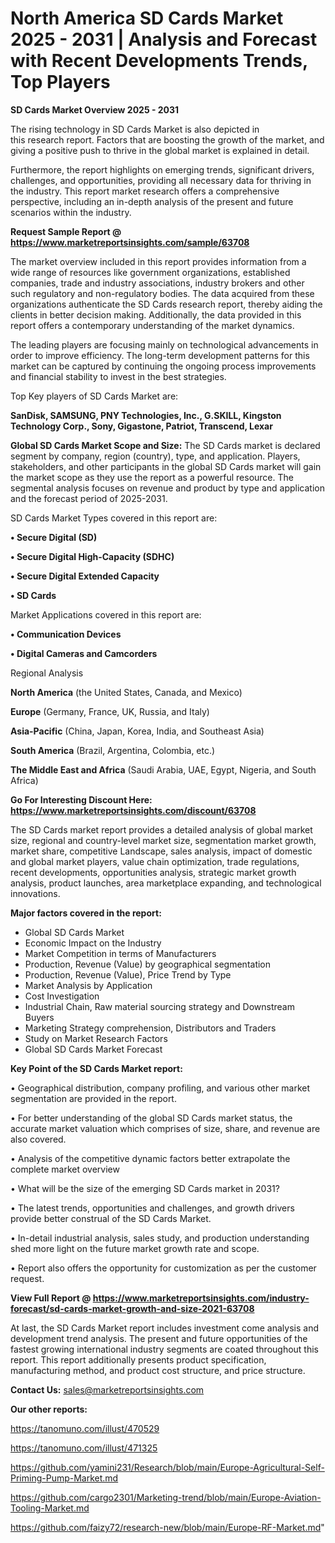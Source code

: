 # North America SD Cards Market 2025 - 2031 | Analysis and Forecast with Recent Developments Trends, Top Players

<Strong> SD Cards Market Overview 2025 - 2031</strong>

The rising technology in SD Cards Market is also depicted in this research report. Factors that are boosting the growth of the market, and giving a positive push to thrive in the global market is explained in detail.

Furthermore, the report highlights on emerging trends, significant drivers, challenges, and opportunities, providing all necessary data for thriving in the industry. This report market research offers a comprehensive perspective, including an in-depth analysis of the present and future scenarios within the industry.

<strong>Request Sample Report @ <a href=https://www.marketreportsinsights.com/sample/63708>https://www.marketreportsinsights.com/sample/63708</a></strong>

The market overview included in this report provides information from a wide range of resources like government organizations, established companies, trade and industry associations, industry brokers and other such regulatory and non-regulatory bodies. The data acquired from these organizations authenticate the SD Cards research report, thereby aiding the clients in better decision making. Additionally, the data provided in this report offers a contemporary understanding of the market dynamics.

The leading players are focusing mainly on technological advancements in order to improve efficiency. The long-term development patterns for this market can be captured by continuing the ongoing process improvements and financial stability to invest in the best strategies.

Top Key players of SD Cards Market are:

<strong>SanDisk, SAMSUNG, PNY Technologies, Inc., G.SKILL, Kingston Technology Corp., Sony, Gigastone, Patriot, Transcend, Lexar</strong>

<strong><b>Global SD Cards Market Scope and Size:</b></strong>
The SD Cards market is declared segment by company, region (country), type, and application. Players, stakeholders, and other participants in the global SD Cards market will gain the market scope as they use the report as a powerful resource. The segmental analysis focuses on revenue and product by type and application and the forecast period of 2025-2031.

SD Cards Market Types covered in this report are:

<strong>• Secure Digital (SD)

• Secure Digital High-Capacity (SDHC)

• Secure Digital Extended Capacity

• SD Cards</strong>

Market Applications covered in this report are:

<strong>• Communication Devices

• Digital Cameras and Camcorders</strong> 

Regional Analysis

<strong>North America</strong> (the United States, Canada, and Mexico)

<strong>Europe</strong> (Germany, France, UK, Russia, and Italy)

<strong>Asia-Pacific</strong> (China, Japan, Korea, India, and Southeast Asia)

<strong>South America</strong> (Brazil, Argentina, Colombia, etc.)

<strong>The Middle East and Africa</strong> (Saudi Arabia, UAE, Egypt, Nigeria, and South Africa)

<strong>Go For Interesting Discount Here: <a href=https://www.marketreportsinsights.com/discount/63708>https://www.marketreportsinsights.com/discount/63708</a></strong>

The SD Cards market report provides a detailed analysis of global market size, regional and country-level market size, segmentation market growth, market share, competitive Landscape, sales analysis, impact of domestic and global market players, value chain optimization, trade regulations, recent developments, opportunities analysis, strategic market growth analysis, product launches, area marketplace expanding, and technological innovations.

<strong><b>Major factors covered in the report:</b></strong>
<ul>
  <li>Global SD Cards Market </li>
  <li>Economic Impact on the Industry</li>
  <li>Market Competition in terms of Manufacturers</li>
  <li>Production, Revenue (Value) by geographical segmentation</li>
  <li>Production, Revenue (Value), Price Trend by Type</li>
  <li>Market Analysis by Application</li>
  <li>Cost Investigation</li>
  <li>Industrial Chain, Raw material sourcing strategy and Downstream Buyers</li>
  <li>Marketing Strategy comprehension, Distributors and Traders</li>
  <li>Study on Market Research Factors</li>
  <li>Global SD Cards Market Forecast</li>
</ul>

<strong><b>Key Point of the SD Cards Market report:</b></strong>

• Geographical distribution, company profiling, and various other market segmentation are provided in the report.

• For better understanding of the global SD Cards market status, the accurate market valuation which comprises of size, share, and revenue are also covered.

• Analysis of the competitive dynamic factors better extrapolate the complete market overview

• What will be the size of the emerging SD Cards market in 2031?

• The latest trends, opportunities and challenges, and growth drivers provide better construal of the SD Cards Market.

• In-detail industrial analysis, sales study, and production understanding shed more light on the future market growth rate and scope.

• Report also offers the opportunity for customization as per the customer request.

<strong><b>View Full Report @ <a href=https://www.marketreportsinsights.com/industry-forecast/sd-cards-market-growth-and-size-2021-63708>https://www.marketreportsinsights.com/industry-forecast/sd-cards-market-growth-and-size-2021-63708</a></b></strong>


At last, the SD Cards Market report includes investment come analysis and development trend analysis. The present and future opportunities of the fastest growing international industry segments are coated throughout this report. This report additionally presents product specification, manufacturing method, and product cost structure, and price structure.

<strong>Contact Us:</strong>
sales@marketreportsinsights.com

<strong>Our other reports:</strong>

<a href=https://tanomuno.com/illust/470529>https://tanomuno.com/illust/470529</a>

<a href=https://tanomuno.com/illust/471325>https://tanomuno.com/illust/471325</a>

<a href=https://github.com/yamini231/Research/blob/main/Europe-Agricultural-Self-Priming-Pump-Market.md>https://github.com/yamini231/Research/blob/main/Europe-Agricultural-Self-Priming-Pump-Market.md</a>

<a href=https://github.com/cargo2301/Marketing-trend/blob/main/Europe-Aviation-Tooling-Market.md>https://github.com/cargo2301/Marketing-trend/blob/main/Europe-Aviation-Tooling-Market.md</a>

<a href=https://github.com/faizy72/research-new/blob/main/Europe-RF-Market.md>https://github.com/faizy72/research-new/blob/main/Europe-RF-Market.md</a>"
